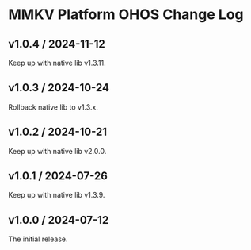 # MMKV Platform OHOS Change Log
## v1.0.4 / 2024-11-12
Keep up with native lib v1.3.11.

## v1.0.3 / 2024-10-24
Rollback native lib to v1.3.x.

## v1.0.2 / 2024-10-21
Keep up with native lib v2.0.0.

## v1.0.1 / 2024-07-26
Keep up with native lib v1.3.9.

## v1.0.0 / 2024-07-12
The initial release.
